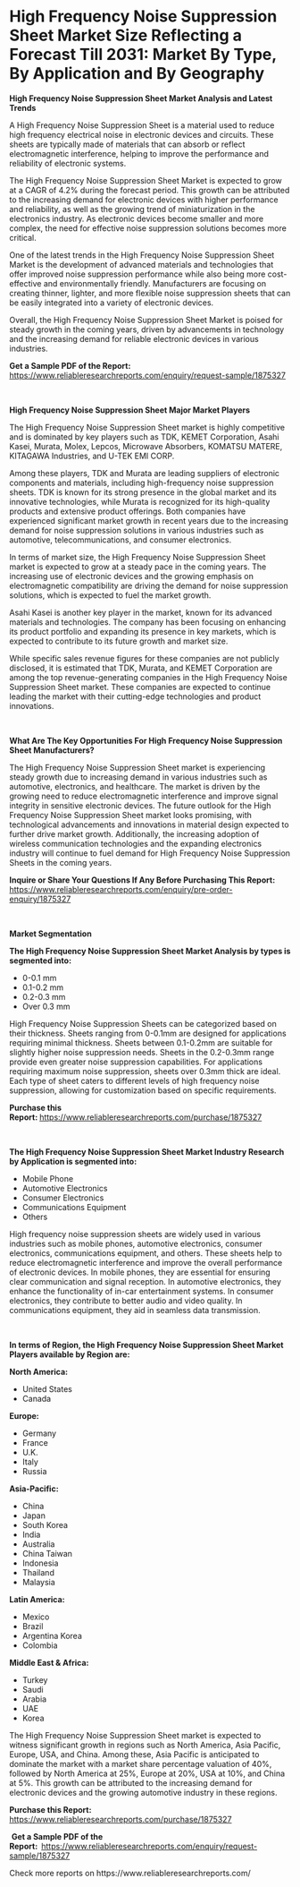 <p><h1>High Frequency Noise Suppression Sheet Market Size Reflecting a Forecast Till 2031: Market By Type, By Application and By Geography</h1></p><p><strong>High Frequency Noise Suppression Sheet Market Analysis and Latest Trends</strong></p>
<p><p>A High Frequency Noise Suppression Sheet is a material used to reduce high frequency electrical noise in electronic devices and circuits. These sheets are typically made of materials that can absorb or reflect electromagnetic interference, helping to improve the performance and reliability of electronic systems.</p><p>The High Frequency Noise Suppression Sheet Market is expected to grow at a CAGR of 4.2% during the forecast period. This growth can be attributed to the increasing demand for electronic devices with higher performance and reliability, as well as the growing trend of miniaturization in the electronics industry. As electronic devices become smaller and more complex, the need for effective noise suppression solutions becomes more critical.</p><p>One of the latest trends in the High Frequency Noise Suppression Sheet Market is the development of advanced materials and technologies that offer improved noise suppression performance while also being more cost-effective and environmentally friendly. Manufacturers are focusing on creating thinner, lighter, and more flexible noise suppression sheets that can be easily integrated into a variety of electronic devices.</p><p>Overall, the High Frequency Noise Suppression Sheet Market is poised for steady growth in the coming years, driven by advancements in technology and the increasing demand for reliable electronic devices in various industries.</p></p>
<p><strong>Get a Sample PDF of the Report:&nbsp;</strong> <a href="https://www.reliableresearchreports.com/enquiry/request-sample/1875327">https://www.reliableresearchreports.com/enquiry/request-sample/1875327</a></p>
<p>&nbsp;</p>
<p><strong>High Frequency Noise Suppression Sheet Major Market Players</strong></p>
<p><p>The High Frequency Noise Suppression Sheet market is highly competitive and is dominated by key players such as TDK, KEMET Corporation, Asahi Kasei, Murata, Molex, Lepcos, Microwave Absorbers, KOMATSU MATERE, KITAGAWA Industries, and U-TEK EMI CORP. </p><p>Among these players, TDK and Murata are leading suppliers of electronic components and materials, including high-frequency noise suppression sheets. TDK is known for its strong presence in the global market and its innovative technologies, while Murata is recognized for its high-quality products and extensive product offerings. Both companies have experienced significant market growth in recent years due to the increasing demand for noise suppression solutions in various industries such as automotive, telecommunications, and consumer electronics.</p><p>In terms of market size, the High Frequency Noise Suppression Sheet market is expected to grow at a steady pace in the coming years. The increasing use of electronic devices and the growing emphasis on electromagnetic compatibility are driving the demand for noise suppression solutions, which is expected to fuel the market growth. </p><p>Asahi Kasei is another key player in the market, known for its advanced materials and technologies. The company has been focusing on enhancing its product portfolio and expanding its presence in key markets, which is expected to contribute to its future growth and market size.</p><p>While specific sales revenue figures for these companies are not publicly disclosed, it is estimated that TDK, Murata, and KEMET Corporation are among the top revenue-generating companies in the High Frequency Noise Suppression Sheet market. These companies are expected to continue leading the market with their cutting-edge technologies and product innovations.</p></p>
<p>&nbsp;</p>
<p><strong>What Are The Key Opportunities For High Frequency Noise Suppression Sheet Manufacturers?</strong></p>
<p><p>The High Frequency Noise Suppression Sheet market is experiencing steady growth due to increasing demand in various industries such as automotive, electronics, and healthcare. The market is driven by the growing need to reduce electromagnetic interference and improve signal integrity in sensitive electronic devices. The future outlook for the High Frequency Noise Suppression Sheet market looks promising, with technological advancements and innovations in material design expected to further drive market growth. Additionally, the increasing adoption of wireless communication technologies and the expanding electronics industry will continue to fuel demand for High Frequency Noise Suppression Sheets in the coming years.</p></p>
<p><strong>Inquire or Share Your Questions If Any Before Purchasing This Report:</strong> <a href="https://www.reliableresearchreports.com/enquiry/pre-order-enquiry/1875327">https://www.reliableresearchreports.com/enquiry/pre-order-enquiry/1875327</a></p>
<p>&nbsp;</p>
<p><strong>Market Segmentation</strong></p>
<p><strong>The High Frequency Noise Suppression Sheet Market Analysis by types is segmented into:</strong></p>
<p><ul><li>0-0.1 mm</li><li>0.1-0.2 mm</li><li>0.2-0.3 mm</li><li>Over 0.3 mm</li></ul></p>
<p><p>High Frequency Noise Suppression Sheets can be categorized based on their thickness. Sheets ranging from 0-0.1mm are designed for applications requiring minimal thickness. Sheets between 0.1-0.2mm are suitable for slightly higher noise suppression needs. Sheets in the 0.2-0.3mm range provide even greater noise suppression capabilities. For applications requiring maximum noise suppression, sheets over 0.3mm thick are ideal. Each type of sheet caters to different levels of high frequency noise suppression, allowing for customization based on specific requirements.</p></p>
<p><strong>Purchase this Report:&nbsp;</strong><a href="https://www.reliableresearchreports.com/purchase/1875327">https://www.reliableresearchreports.com/purchase/1875327</a></p>
<p>&nbsp;</p>
<p><strong>The High Frequency Noise Suppression Sheet Market Industry Research by Application is segmented into:</strong></p>
<p><ul><li>Mobile Phone</li><li>Automotive Electronics</li><li>Consumer Electronics</li><li>Communications Equipment</li><li>Others</li></ul></p>
<p><p>High frequency noise suppression sheets are widely used in various industries such as mobile phones, automotive electronics, consumer electronics, communications equipment, and others. These sheets help to reduce electromagnetic interference and improve the overall performance of electronic devices. In mobile phones, they are essential for ensuring clear communication and signal reception. In automotive electronics, they enhance the functionality of in-car entertainment systems. In consumer electronics, they contribute to better audio and video quality. In communications equipment, they aid in seamless data transmission.</p></p>
<p>&nbsp;</p>
<p><strong>In terms of Region, the High Frequency Noise Suppression Sheet Market Players available by Region are:</strong></p>
<p>
    <p> <strong> North America: </strong>
        <ul>
            <li>United States</li>
            <li>Canada</li>
        </ul>
        </p> 
    <p> <strong> Europe: </strong>
        <ul>
            <li>Germany</li>
            <li>France</li>
            <li>U.K.</li>
            <li>Italy</li>
            <li>Russia</li>
        </ul>
        </p> 
    <p> <strong> Asia-Pacific: </strong>
        <ul>
            <li>China</li>
            <li>Japan</li>
            <li>South Korea</li>
            <li>India</li>
            <li>Australia</li>
            <li>China Taiwan</li>
            <li>Indonesia</li>
            <li>Thailand</li>
            <li>Malaysia</li>
        </ul>
        </p> 
    <p> <strong> Latin America: </strong>
        <ul>
            <li>Mexico</li>
            <li>Brazil</li>
            <li>Argentina Korea</li>
            <li>Colombia</li>
        </ul>
        </p> 
    <p> <strong> Middle East & Africa: </strong>
        <ul>
            <li>Turkey</li>
            <li>Saudi</li>
            <li>Arabia</li>
            <li>UAE</li>
            <li>Korea</li>
        </ul>
    </p>
    </p>
<p><p>The High Frequency Noise Suppression Sheet market is expected to witness significant growth in regions such as North America, Asia Pacific, Europe, USA, and China. Among these, Asia Pacific is anticipated to dominate the market with a market share percentage valuation of 40%, followed by North America at 25%, Europe at 20%, USA at 10%, and China at 5%. This growth can be attributed to the increasing demand for electronic devices and the growing automotive industry in these regions.</p></p>
<p><strong>Purchase this Report: </strong><a href="https://www.reliableresearchreports.com/purchase/1875327">https://www.reliableresearchreports.com/purchase/1875327</a></p>
<p>&nbsp;<strong>Get a Sample PDF of the Report:&nbsp;&nbsp;</strong><a href="https://www.reliableresearchreports.com/enquiry/request-sample/1875327">https://www.reliableresearchreports.com/enquiry/request-sample/1875327</a></p>
<p><strong></strong></p>
<p>Check more reports on https://www.reliableresearchreports.com/</p>